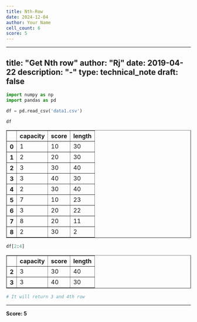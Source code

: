 ```yaml
---
title: Nth-Row
date: 2024-12-04
author: Your Name
cell_count: 6
score: 5
---
```


---
title: "Get Nth row"
author: "Rj"
date: 2019-04-22
description: "-"
type: technical_note
draft: false
---

```python
import numpy as np
import pandas as pd
```


```python
df = pd.read_csv('data1.csv')
```


```python
df
```




<div>
<style scoped>
    .dataframe tbody tr th:only-of-type {
        vertical-align: middle;
    }

    .dataframe tbody tr th {
        vertical-align: top;
    }

    .dataframe thead th {
        text-align: right;
    }
</style>
<table border="1" class="dataframe">
  <thead>
    <tr style="text-align: right;">
      <th></th>
      <th>capacity</th>
      <th>score</th>
      <th>length</th>
    </tr>
  </thead>
  <tbody>
    <tr>
      <th>0</th>
      <td>1</td>
      <td>10</td>
      <td>30</td>
    </tr>
    <tr>
      <th>1</th>
      <td>2</td>
      <td>20</td>
      <td>30</td>
    </tr>
    <tr>
      <th>2</th>
      <td>3</td>
      <td>30</td>
      <td>40</td>
    </tr>
    <tr>
      <th>3</th>
      <td>3</td>
      <td>40</td>
      <td>30</td>
    </tr>
    <tr>
      <th>4</th>
      <td>2</td>
      <td>30</td>
      <td>40</td>
    </tr>
    <tr>
      <th>5</th>
      <td>7</td>
      <td>10</td>
      <td>23</td>
    </tr>
    <tr>
      <th>6</th>
      <td>3</td>
      <td>20</td>
      <td>22</td>
    </tr>
    <tr>
      <th>7</th>
      <td>8</td>
      <td>20</td>
      <td>11</td>
    </tr>
    <tr>
      <th>8</th>
      <td>2</td>
      <td>30</td>
      <td>2</td>
    </tr>
  </tbody>
</table>
</div>




```python
df[2:4]
```




<div>
<style scoped>
    .dataframe tbody tr th:only-of-type {
        vertical-align: middle;
    }

    .dataframe tbody tr th {
        vertical-align: top;
    }

    .dataframe thead th {
        text-align: right;
    }
</style>
<table border="1" class="dataframe">
  <thead>
    <tr style="text-align: right;">
      <th></th>
      <th>capacity</th>
      <th>score</th>
      <th>length</th>
    </tr>
  </thead>
  <tbody>
    <tr>
      <th>2</th>
      <td>3</td>
      <td>30</td>
      <td>40</td>
    </tr>
    <tr>
      <th>3</th>
      <td>3</td>
      <td>40</td>
      <td>30</td>
    </tr>
  </tbody>
</table>
</div>




```python
# It will return 3 and 4th row
```


---
**Score: 5**